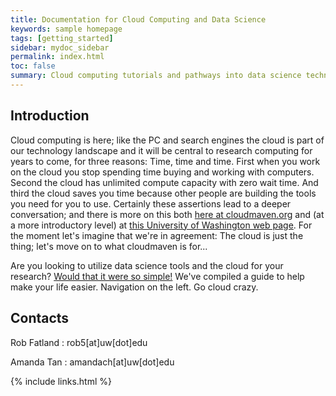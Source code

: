 ```yaml
---
title: Documentation for Cloud Computing and Data Science
keywords: sample homepage
tags: [getting_started]
sidebar: mydoc_sidebar
permalink: index.html
toc: false
summary: Cloud computing tutorials and pathways into data science technology - Developed for open use at the University of Washington.
---
```


## Introduction

Cloud computing is here; like the PC and search engines the cloud is part of our technology landscape and it will be central to research 
computing for years to come, for three reasons: Time, time and time. First when you work on the cloud you stop spending time buying and 
working with computers.  Second the cloud has unlimited compute capacity with zero wait time. And third the cloud saves you time because 
other people are building the tools you need for you to use. 
Certainly these assertions lead to a deeper conversation; and there is more on this both 
[here at cloudmaven.org](http://cloudmaven.org "Cloud Maven") 
and (at a more introductory level) at 
[this University of Washington web page](https://itconnect.uw.edu/research/cloud-computing-for-research/ "UW IT Cloud for Research").
For the moment let's imagine that we're in agreement: The cloud is just the thing; let's move on to what cloudmaven is for... 

Are you looking to utilize data science tools and the cloud for your research? [Would that it were so simple!](https://www.youtube.com/watch?v=-rDw2YBUz6A) 
We've compiled a guide to help make your life easier. Navigation on the left. Go cloud crazy. 

## Contacts

Rob Fatland \: rob5[at]uw[dot]edu

Amanda Tan \: amandach[at]uw[dot]edu 

{% include links.html %}
